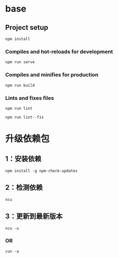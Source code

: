 # base

## Project setup

```
npm install
```

### Compiles and hot-reloads for development

```
npm run serve
```

### Compiles and minifies for production

```
npm run build
```

### Lints and fixes files

```
npm run lint
```

```
npm run lint--fix
```

# 升级依赖包

## 1：安装依赖

```
npm install -g npm-check-updates
```

## 2：检测依赖

```
ncu
```

## 3：更新到最新版本

```
ncu -u
```

### OR

```
cun -a
```
